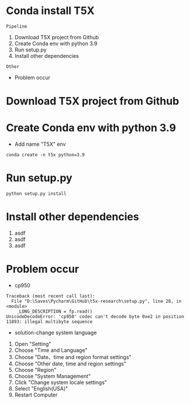 # Conda install T5X
`Pipeline`
1. Download T5X project from Github
2. Create Conda env with python 3.9
3. Run setup.py
4. Install other dependencies

`Other`
* Problem occur

# Download T5X project from Github


# Create Conda env with python 3.9
* Add name "T5X" env
```
conda create -n t5x python=3.9
```

# Run setup.py
```
python setup.py install
```

# Install other dependencies
1. asdf
2. asdf
3. asdf

# Problem occur
* cp950
```
Traceback (most recent call last):
  File "D:\Saves\Pycharm\GitHub\t5x-research\setup.py", line 28, in <module>
    _LONG_DESCRIPTION = fp.read()
UnicodeDecodeError: 'cp950' codec can't decode byte 0xe2 in position 11893: illegal multibyte sequence
```
- solution-change system language
1. Open "Setting"
2. Choose "Time and Language"
3. Choose "Date、time and region format settings"
4. Choose "Other date, time and region settings"
5. Choose "Region"
6. Choose "System Management"
7. Click "Change system locale settings"
8. Select "English(USA)"
9. Restart Computer


